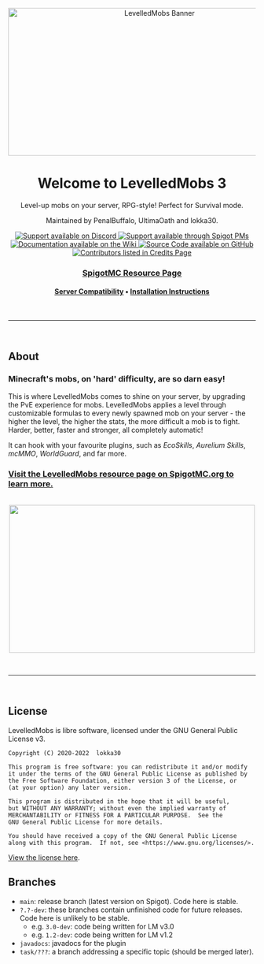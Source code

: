 <div class="center" style="text-align: center;">

<img src="https://i.ibb.co/ySgMPd0/Levelled-Mobs-Banner-v2-0.png" width="600" height="300" alt="LevelledMobs Banner"></img>

# Welcome to LevelledMobs 3

Level-up mobs on your server, RPG-style! Perfect for Survival mode.

Maintained by PenalBuffalo, UltimaOath and lokka30.

<a href="https://www.discord.io/arcaneplugins">
<img src="https://img.shields.io/badge/Chat%20%2F%20Support-on%20Discord-skyblue?style=for-the-badge&logo=discord&logoColor=white" alt="Support available on Discord"></img>
</a>
<a href="https://www.spigotmc.org/conversations/add?to=lokka30">
<img src="https://img.shields.io/badge/Chat%20%2F%20Support-Spigot%20PMS-skyblue?style=for-the-badge&logo=googlemessages" alt="Support available through Spigot PMs"></img>
</a>

<br />

<a href="https://github.com/lokka30/LevelledMobs/wiki">
<img src="https://img.shields.io/badge/Documentation-on%20Wiki-skyblue?style=for-the-badge&logo=wikipedia" alt="Documentation available on the Wiki"></img>
</a>
<a href="https://github.com/lokka30/LevelledMobs">
<img src="https://img.shields.io/badge/Source%20Code-on%20GitHub-skyblue?style=for-the-badge&logo=github" alt="Source Code available on GitHub"></img>
</a>

<br />

<a href="https://github.com/lokka30/LevelledMobs/wiki/Credits">
<img src="https://img.shields.io/badge/Contributors-View%20Credits-skyblue?style=for-the-badge" alt="Contributors listed in Credits Page"></img>
</a>

### [SpigotMC Resource Page](https://www.spigotmc.org/resources/levelledmobs.74304/)

#### [Server Compatibility](https://github.com/lokka30/LevelledMobs/wiki/Compatibilities) • [Installation Instructions](https://github.com/lokka30/LevelledMobs/wiki/Installation)


</div>

<br /><hr /><br />

## About

### Minecraft's mobs, on 'hard' difficulty, are so darn easy!

This is where LevelledMobs comes to shine on your server, by upgrading the PvE experience for mobs. LevelledMobs applies a level through customizable formulas to every newly spawned mob on your server - the higher the level, the higher the stats, the more difficult a mob is to fight. Harder, better, faster and stronger, all completely automatic!

It can hook with your favourite plugins, such as *EcoSkills*, *Aurelium Skills*, *mcMMO*, *WorldGuard*, and far more.

### [Visit the LevelledMobs resource page on SpigotMC.org to learn more.](https://www.spigotmc.org/resources/levelledmobs.74304/)

<br />

<div class="center" style="text-align: center;">
<img src="https://i.ibb.co/ZBfws4Y/LM-Gallery.png" width="500" height="300">
</div>

<br /><hr /><br />

## License

LevelledMobs is libre software, licensed under the GNU General Public License v3.

```
Copyright (C) 2020-2022  lokka30

This program is free software: you can redistribute it and/or modify
it under the terms of the GNU General Public License as published by
the Free Software Foundation, either version 3 of the License, or
(at your option) any later version.

This program is distributed in the hope that it will be useful,
but WITHOUT ANY WARRANTY; without even the implied warranty of
MERCHANTABILITY or FITNESS FOR A PARTICULAR PURPOSE.  See the
GNU General Public License for more details.

You should have received a copy of the GNU General Public License
along with this program.  If not, see <https://www.gnu.org/licenses/>.
```

[View the license here](LICENSE.md).

## Branches

* `main`: release branch (latest version on Spigot). Code here is stable.
* `?.?-dev`: these branches contain unfinished code for future releases. Code here is unlikely to be
  stable.
    * e.g. `3.0-dev`: code being written for LM v3.0
    * e.g. `1.2-dev`: code being written for LM v1.2
* `javadocs`: javadocs for the plugin
* `task/???`: a branch addressing a specific topic (should be merged later).
